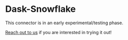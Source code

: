 # Dask-Snowflake

This connector is in an early experimental/testing phase.

[Reach out to us](https://coiled.io/contact-us/) if you are interested in trying
it out!
